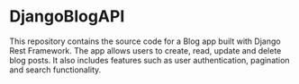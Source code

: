 # DjangoBlogAPI
This repository contains the source code for a Blog app built with Django Rest Framework. The app allows users to create, read, update and delete blog posts. It also includes features such as user authentication, pagination and search functionality.
